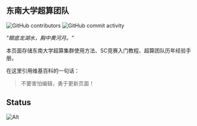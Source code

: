
## 东南大学超算团队

![GitHub contributors](https://img.shields.io/github/contributors/CSWU-Challenge/CSWU-Challenge.github.io?style=for-the-badge)
![GitHub commit activity](https://img.shields.io/github/commit-activity/y/CSWU-Challenge/CSWU-Challenge.github.io?style=for-the-badge)

*"眼底龙湖水，胸中黄河月。"*

本页面存储东南大学超算集群使用方法、SC竞赛入门教程、超算团队历年经验手册。

在这里引用维基百科的一句话：

> 不要害怕编辑，勇于更新页面！

## Status
![Alt](https://repobeats.axiom.co/api/embed/859d02e68eba262193c7b210e597500df78d6881.svg "Repobeats analytics image")

